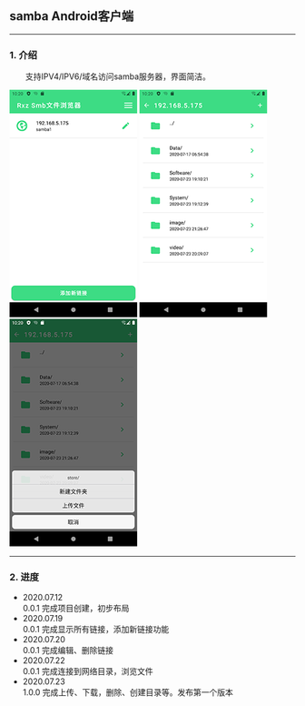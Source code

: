 ## samba Android客户端
---

### 1. 介绍 

&emsp;&emsp;支持IPV4/IPV6/域名访问samba服务器，界面简洁。


![p1](./img/img1.png) ![p2](./img/img2.png) ![p3](./img/img3.png)

---
### 2. 进度

+ 2020.07.12  
    0.0.1 完成项目创建，初步布局
+ 2020.07.19  
    0.0.1 完成显示所有链接，添加新链接功能
+ 2020.07.20  
    0.0.1 完成编辑、删除链接
+ 2020.07.22  
    0.0.1 完成连接到网络目录，浏览文件
+ 2020.07.23  
    1.0.0 完成上传、下载，删除、创建目录等。发布第一个版本
